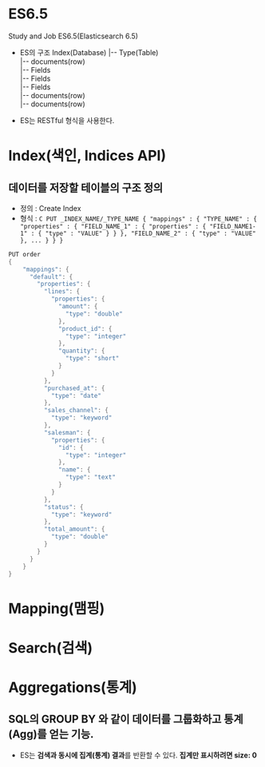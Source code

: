 # ES6.5
Study and Job ES6.5(Elasticsearch 6.5)
- ES의 구조
Index(Database)
   |-- Type(Table)<br>
         |-- documents(row)<br>
                |-- Fields<br>
                     |-- Fields<br>
                |-- Fields<br>
         |-- documents(row)<br>
         |-- documents(row)<br>

- ES는 RESTful 형식을 사용한다.

# Index(색인, Indices API)
## 데이터를 저장할 테이블의 구조 정의
- 정의 : Create Index
- 형식 : 
        ```C
        PUT _INDEX_NAME/_TYPE_NAME
        {
          "mappings" : {
            "TYPE_NAME" : {
              "properties" : {
                "FIELD_NAME_1" : {
                  "properties" : {
                    "FIELD_NAME1-1" : {
                      "type" : "VALUE"
                    }
                  }
                },
                "FIELD_NAME_2" : {
                  "type" : "VALUE"
                },
                ...
              }
            }
        }
        ```
            
```C
PUT order
{
    "mappings": {
      "default": {
        "properties": {
          "lines": {
            "properties": {
              "amount": {
                "type": "double"
              },
              "product_id": {
                "type": "integer"
              },
              "quantity": {
                "type": "short"
              }
            }
          },
          "purchased_at": {
            "type": "date"
          },
          "sales_channel": {
            "type": "keyword"
          },
          "salesman": {
            "properties": {
              "id": {
                "type": "integer"
              },
              "name": {
                "type": "text"
              }
            }
          },
          "status": {
            "type": "keyword"
          },
          "total_amount": {
            "type": "double"
          }
        }
      }
    }
}
```
# Mapping(맴핑)
# Search(검색)
# Aggregations(통계)
## SQL의 GROUP BY 와 같이 데이터를 그룹화하고 통계(Agg)를 얻는 기능.
- ES는 **검색과 동시에 집계(통계) 결과**를 반환할 수 있다. **집계만 표시하려면 size: 0**
